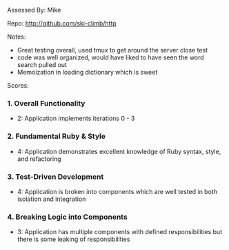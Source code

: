 Assessed By: Mike
 
Repo: http://github.com/ski-climb/http

Notes:
* Great testing overall, used tmux to get around the server close test
* code was well organized, would have liked to have seen the word search pulled out
* Memoization in loading dictionary which is sweet


Scores:

### 1. Overall Functionality

* 2: Application implements iterations 0 - 3


### 2. Fundamental Ruby & Style

* 4:  Application demonstrates excellent knowledge of Ruby syntax, style, and refactoring

### 3. Test-Driven Development

* 4: Application is broken into components which are well tested in both isolation and integration

### 4. Breaking Logic into Components

* 3: Application has multiple components with defined responsibilities but there is some leaking of responsibilities
